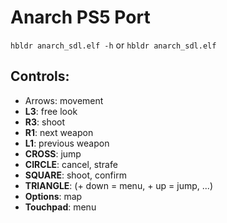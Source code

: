 # Anarch PS5 Port

`hbldr anarch_sdl.elf -h` or `hbldr anarch_sdl.elf`

## Controls:

- Arrows: movement
- **L3**: free look
- **R3**: shoot
- **R1**: next weapon
- **L1**: previous weapon
- **CROSS**: jump
- **CIRCLE**: cancel, strafe
- **SQUARE**: shoot, confirm
- **TRIANGLE**: (+ down = menu, + up = jump, ...)
- **Options**: map
- **Touchpad**: menu
